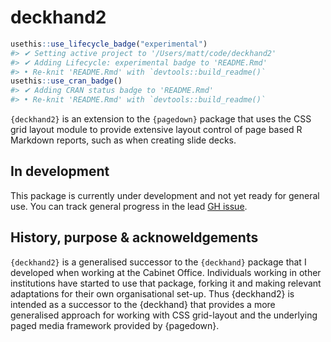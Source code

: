 
<!-- README.md is generated from README.Rmd. Please edit that file -->

# deckhand2

<!-- badges: start -->

``` r
usethis::use_lifecycle_badge("experimental")
#> ✔ Setting active project to '/Users/matt/code/deckhand2'
#> ✔ Adding Lifecycle: experimental badge to 'README.Rmd'
#> • Re-knit 'README.Rmd' with `devtools::build_readme()`
usethis::use_cran_badge()
#> ✔ Adding CRAN status badge to 'README.Rmd'
#> • Re-knit 'README.Rmd' with `devtools::build_readme()`
```

<!-- badges: end -->

`{deckhand2}` is an extension to the `{pagedown}` package that uses the
CSS grid layout module to provide extensive layout control of page based
R Markdown reports, such as when creating slide decks.

## In development

This package is currently under development and not yet ready for
general use. You can track general progress in the lead [GH
issue](https://github.com/mattkerlogue/deckhand2/issues/1).

## History, purpose & acknoweldgements

`{deckhand2}` is a generalised successor to the `{deckhand}` package
that I developed when working at the Cabinet Office. Individuals working
in other institutions have started to use that package, forking it and
making relevant adaptations for their own organisational set-up. Thus
{deckhand2} is intended as a successor to the {deckhand} that provides a
more generalised approach for working with CSS grid-layout and the
underlying paged media framework provided by {pagedown}.
